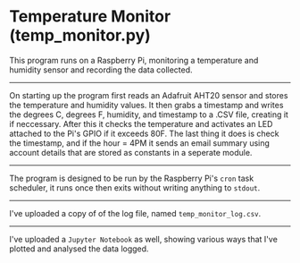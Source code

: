 # Temperature Monitor (temp_monitor.py)

This program runs on a Raspberry Pi, monitoring a temperature and humidity
sensor and recording the data collected.

-----
On starting up the program first reads an Adafruit AHT20 sensor and stores
the temperature and humidity values. It then grabs a timestamp and writes
the degrees C, degrees F, humidity, and timestamp to a .CSV file, creating
it if neccessary. After this it checks the temperature and activates an LED 
attached to the Pi's GPIO if it exceeds 80F. The last thing it does is 
check the timestamp, and if the hour = 4PM it sends an email summary using 
account details that are stored as constants in a seperate module.

-----
The program is designed to be run by the Raspberry Pi's `cron` task
scheduler, it runs once then exits without writing anything to `stdout`.

-----
I've uploaded a copy of of the log file, named `temp_monitor_log.csv`.

-----
I've uploaded a `Jupyter Notebook` as well, showing various ways that I've
plotted and analysed the data logged.
